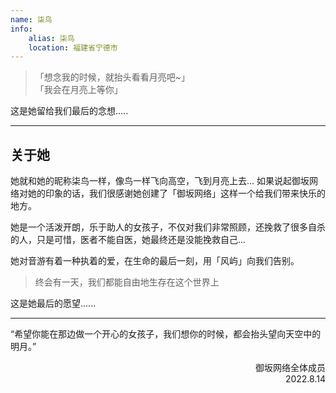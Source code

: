```yaml
---
name: 柒鸟
info:
    alias: 柒鸟
    location: 福建省宁德市
---
```


>「想念我的时候，就抬头看看月亮吧~」  
>「我会在月亮上等你」

这是她留给我们最后的念想.....

---
## 关于她

她就和她的昵称柒鸟一样，像鸟一样飞向高空，飞到月亮上去...
如果说起御坂网络对她的印象的话，我们很感谢她创建了「御坂网络」这样一个给我们带来快乐的地方。

她是一个活泼开朗，乐于助人的女孩子，不仅对我们非常照顾，还挽救了很多自杀的人，只是可惜，医者不能自医，她最终还是没能挽救自己...

她对音游有着一种执着的爱，在生命的最后一刻，用「风屿」向我们告别。

> 终会有一天，我们都能自由地生存在这个世界上

这是她最后的愿望......

---
“希望你能在那边做一个开心的女孩子，我们想你的时候，都会抬头望向天空中的明月。”

<p align="right">
御坂网络全体成员
<br/>
2022.8.14
</p>
